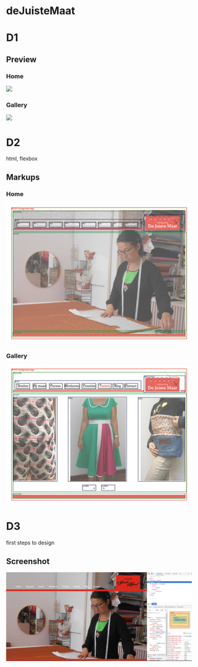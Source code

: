 # deJuisteMaat #

# D1 #

## Preview

### Home ###

![](images/atelier.png)

### Gallery ###

![](images/galerij.png)

# D2 #

html, flexbox

## Markups ##

### Home ###

![](markups/markup_djm.png)

### Gallery ###

![](markups/markup_djm2.png)

# D3 #

first steps to design

## Screenshot ## 

![](screenshots/d3.png)